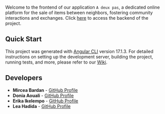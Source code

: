 Welcome to the frontend of our application `A deux pas`, a dedicated online platform for the sale of items between neighbors, fostering community interactions and exchanges. Click [here](https://github.com/a-deux-pas/back-a-deux-pas) to access the backend of the project.

## Quick Start
This project was generated with [Angular CLI](https://github.com/angular/angular-cli) version 17.1.3.
For detailed instructions on setting up the development server, building the project, running tests, and more, please refer to our [Wiki](https://github.com/a-deux-pas/front-a-deux-pas/wiki).

## Developers

- **Mircea Bardan** - [GitHub Profile](https://github.com/BardanMircea)
- **Donia Aouali** - [GitHub Profile](https://github.com/douniabed)
- **Erika Ikelempo** - [GitHub Profile](https://github.com/Erikaike)
- **Lea Hadida** - [GitHub Profile](https://github.com/leahad)
